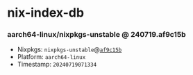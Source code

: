 # nix-index-db
### aarch64-linux/nixpkgs-unstable @ 240719.af9c15b
- Nixpkgs: `nixpkgs-unstable`@[`af9c15b`](https://github.com/NixOS/nixpkgs/commit/af9c15bc7a314c226d7d5d85e159f7a73e8d9fae)
- Platform: `aarch64-linux`
- Timestamp: `20240719071334`
